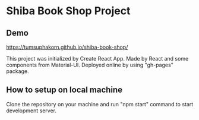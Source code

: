 # Shiba Book Shop Project

## Demo
https://tumsuphakorn.github.io/shiba-book-shop/

This project was initialized by Create React App.
Made by React and some components from Material-UI.
Deployed online by using "gh-pages" package.

## How to setup on local machine

Clone the repository on your machine and run "npm start" command to start development server.
